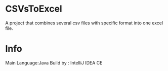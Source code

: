 # CSVsToExcel
  A project that combines several csv files with specific format into one excel file.
  
# Info
  Main Language:Java
  Build by : IntelliJ IDEA CE
